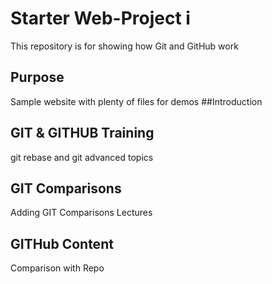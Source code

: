 # Starter Web-Project i

This repository is for showing how Git and GitHub work

## Purpose

Sample website with plenty of files for demos
##Introduction

## GIT & GITHUB Training
git rebase and git advanced topics
## GIT Comparisons
Adding GIT Comparisons Lectures

## GITHub Content
Comparison with Repo
